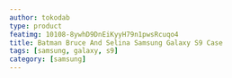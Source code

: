 ```yaml
---
author: tokodab
type: product
featimg: 10108-8ywhD9DnEiKyyH79n1pwsRcuqo4
title: Batman Bruce And Selina Samsung Galaxy S9 Case
tags: [samsung, galaxy, s9]
category: [samsung]
---
```

